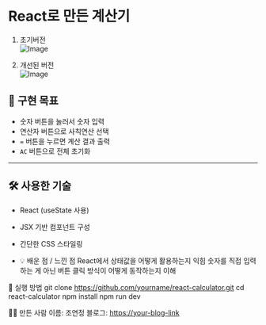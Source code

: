# React로 만든 계산기

1. 초기버전 <br/>
![Image](https://github.com/user-attachments/assets/81879dae-c8e1-458f-9f0e-cdd360ea44e7)

2. 개선된 버전 <br/>
![Image](https://github.com/user-attachments/assets/f3424b7a-27c8-48c8-8be9-8e733ee96526)


## 🎯 구현 목표

- 숫자 버튼을 눌러서 숫자 입력
- 연산자 버튼으로 사칙연산 선택
- `=` 버튼을 누르면 계산 결과 출력
- `AC` 버튼으로 전체 초기화

---

## 🛠️ 사용한 기술

- React (useState 사용)
- JSX 기반 컴포넌트 구성
- 간단한 CSS 스타일링

- 💡 배운 점 / 느낀 점
React에서 상태값을 어떻게 활용하는지 익힘
숫자를 직접 입력하는 게 아닌 버튼 클릭 방식이 어떻게 동작하는지 이해

📂 실행 방법
git clone https://github.com/yourname/react-calculator.git
cd react-calculator
npm install
npm run dev

🙋‍♀️ 만든 사람
이름: 조연정
블로그: [https://your-blog-link](https://blog.naver.com/jojoor201/223910375086)
